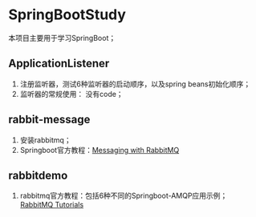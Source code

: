 # SpringBootStudy
本项目主要用于学习SpringBoot； 
## ApplicationListener
1. 注册监听器，测试6种监听器的启动顺序，以及spring beans初始化顺序；
2. 监听器的常规使用： 没有code；

## rabbit-message
1. 安装rabbitmq；
2. Springboot官方教程：[Messaging with RabbitMQ](https://spring.io/guides/gs/messaging-rabbitmq/)

## rabbitdemo
1. rabbitmq官方教程：包括6种不同的Springboot-AMQP应用示例；  
[RabbitMQ Tutorials](https://www.rabbitmq.com/getstarted.html)



